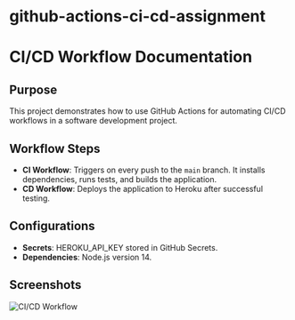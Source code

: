 # github-actions-ci-cd-assignment
# CI/CD Workflow Documentation

## Purpose
This project demonstrates how to use GitHub Actions for automating CI/CD workflows in a software development project. 

## Workflow Steps
- **CI Workflow**: Triggers on every push to the `main` branch. It installs dependencies, runs tests, and builds the application.
- **CD Workflow**: Deploys the application to Heroku after successful testing.

## Configurations
- **Secrets**: HEROKU_API_KEY stored in GitHub Secrets.
- **Dependencies**: Node.js version 14.

## Screenshots
![CI/CD Workflow](path-to-screenshot)
